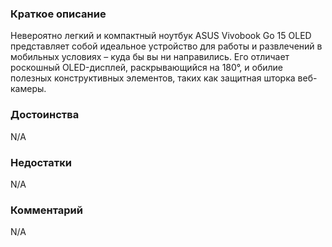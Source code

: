### **Краткое описание**
Невероятно легкий и компактный ноутбук ASUS Vivobook Go 15 OLED представляет собой идеальное устройство для работы и развлечений в мобильных условиях – куда бы вы ни направились. Его отличает роскошный OLED-дисплей, раскрывающийся на 180°, и обилие полезных конструктивных элементов, таких как защитная шторка веб-камеры.

### **Достоинства**
N/A

### **Недостатки**
N/A

### **Комментарий**
N/A

